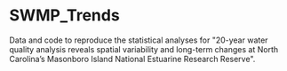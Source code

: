 # SWMP_Trends
Data and code to reproduce the statistical analyses for "20-year water quality analysis reveals spatial variability and long-term changes at North Carolina’s Masonboro Island National Estuarine Research Reserve". 
